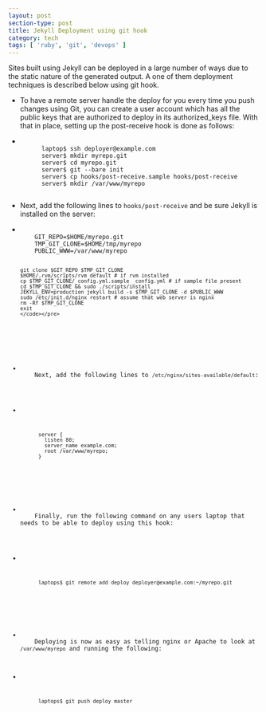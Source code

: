 ```yaml
---
layout: post
section-type: post
title: Jekyll Deployment using git hook
category: tech
tags: [ 'ruby', 'git', 'devops' ]
---
```

Sites built using Jekyll can be deployed in a large number of ways due to the static nature of the generated output. A one of them deployment techniques is described below using git hook.

<ul class='list-unstyled text-left content'>
  <li>
    To have a remote server handle the deploy for you every time you push changes using Git, you can create a user account which has all the public keys that are authorized to deploy in its authorized_keys file. With that in place, setting up the post-receive hook is done as follows:
  </li>

  <li>
    <pre><code data-trim class="yaml">
      laptop$ ssh deployer@example.com
      server$ mkdir myrepo.git
      server$ cd myrepo.git
      server$ git --bare init
      server$ cp hooks/post-receive.sample hooks/post-receive
      server$ mkdir /var/www/myrepo
    </code></pre>
  </li>

  <li>
    Next, add the following lines to <code>hooks/post-receive</code> and be sure Jekyll is installed on the server:
  </li>

  <li>
    <pre><code data-trim class="yaml">
    GIT_REPO=$HOME/myrepo.git
    TMP_GIT_CLONE=$HOME/tmp/myrepo
    PUBLIC_WWW=/var/www/myrepo

    git clone $GIT_REPO $TMP_GIT_CLONE
    $HOME/.rvm/scripts/rvm default # if rvm installed
    cp $TMP_GIT_CLONE/_config.yml.sample _config.yml # if sample file present
    cd $TMP_GIT_CLONE && sudo ./scripts/install
    JEKYLL_ENV=production jekyll build -s $TMP_GIT_CLONE -d $PUBLIC_WWW
    sudo /etc/init.d/nginx restart # assume that web server is nginx
    rm -Rf $TMP_GIT_CLONE
    exit
    </code></pre>
  </li>

  <li>
    Next, add the following lines to <code>/etc/nginx/sites-available/default</code>:
  </li>

  <li>
    <pre><code data-trim class="yaml">
      server {
        listen 80;
        server_name example.com;
        root /var/www/myrepo;
      }
    </code></pre>
  </li>

  <li>
    Finally, run the following command on any users laptop that needs to be able to deploy using this hook:
  </li>

  <li>
    <pre><code data-trim class="yaml">
      laptops$ git remote add deploy deployer@example.com:~/myrepo.git
    </code></pre>
  </li>

  <li>
    Deploying is now as easy as telling nginx or Apache to look at <code>/var/www/myrepo</code> and running the following:
  </li>
  <li>
    <pre><code data-trim class="yaml">
      laptops$ git push deploy master
    </code></pre>
  </li>
</ul>
